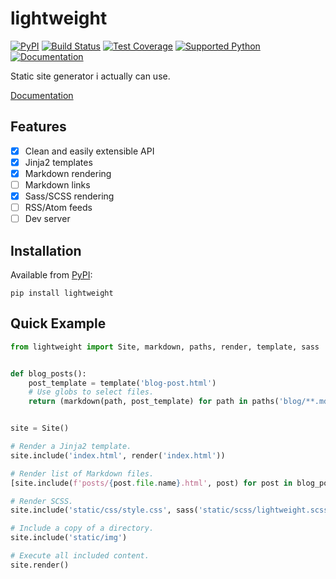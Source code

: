 # lightweight
[![PyPI](https://img.shields.io/pypi/v/lightweight)][pypi]
[![Build Status](https://img.shields.io/azure-devops/build/misha-drachuk/lightweight/8)](https://dev.azure.com/misha-drachuk/lightweight/_build/latest?definitionId=8&branchName=master)
[![Test Coverage](https://img.shields.io/coveralls/github/mdrachuk/lightweight/master)](https://coveralls.io/github/mdrachuk/lightweight)
[![Supported Python](https://img.shields.io/pypi/pyversions/lightweight)][pypi]
[![Documentation](https://img.shields.io/readthedocs/lightweight)][docs]

Static site generator i actually can use.

[Documentation][docs]


## Features
- [x] Clean and easily extensible API 
- [x] Jinja2 templates
- [x] Markdown rendering
- [ ] Markdown links
- [x] Sass/SCSS rendering
- [ ] RSS/Atom feeds
- [ ] Dev server

## Installation
Available from [PyPI][pypi]:
```shell
pip install lightweight
```

## Quick Example
```python
from lightweight import Site, markdown, paths, render, template, sass


def blog_posts():
    post_template = template('blog-post.html')
    # Use globs to select files.
    return (markdown(path, post_template) for path in paths('blog/**.md'))


site = Site()

# Render a Jinja2 template.
site.include('index.html', render('index.html')) 

# Render list of Markdown files.
[site.include(f'posts/{post.file.name}.html', post) for post in blog_posts()]

# Render SCSS.
site.include('static/css/style.css', sass('static/scss/lightweight.scss'))

# Include a copy of a directory.
site.include('static/img')

# Execute all included content. 
site.render()
```

[pypi]: https://pypi.org/project/lightweight/
[docs]: https://lightweight.readthedocs.io/en/latest/ 
